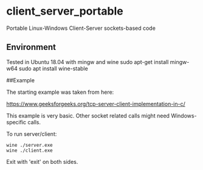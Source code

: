 # client_server_portable
Portable Linux-Windows Client-Server sockets-based code


## Environment

Tested in Ubuntu 18.04 with mingw and wine
sudo apt-get install mingw-w64 
sudo apt install wine-stable

##Example

The starting example was taken from here:

https://www.geeksforgeeks.org/tcp-server-client-implementation-in-c/

This example is very basic. Other socket related calls might need Windows-specific calls.

To run server/client:
```
wine ./server.exe
wine ./client.exe
```

Exit with 'exit' on both sides.


